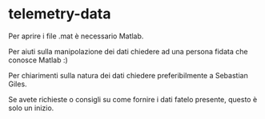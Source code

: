 # telemetry-data
Per aprire i file .mat è necessario Matlab.

Per aiuti sulla manipolazione dei dati chiedere ad una persona fidata che conosce Matlab :)

Per chiarimenti sulla natura dei dati chiedere preferibilmente a Sebastian Giles.

Se avete richieste o consigli su come fornire i dati fatelo presente, questo è solo un inizio.
